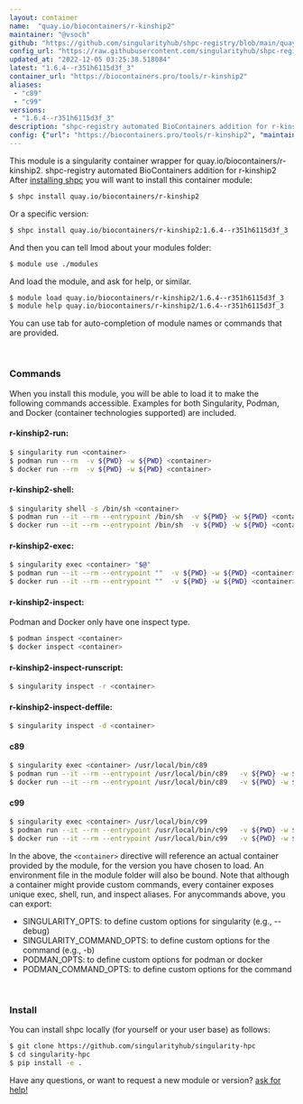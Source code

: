 ```yaml
---
layout: container
name:  "quay.io/biocontainers/r-kinship2"
maintainer: "@vsoch"
github: "https://github.com/singularityhub/shpc-registry/blob/main/quay.io/biocontainers/r-kinship2/container.yaml"
config_url: "https://raw.githubusercontent.com/singularityhub/shpc-registry/main/quay.io/biocontainers/r-kinship2/container.yaml"
updated_at: "2022-12-05 03:25:38.518084"
latest: "1.6.4--r351h6115d3f_3"
container_url: "https://biocontainers.pro/tools/r-kinship2"
aliases:
 - "c89"
 - "c99"
versions:
 - "1.6.4--r351h6115d3f_3"
description: "shpc-registry automated BioContainers addition for r-kinship2"
config: {"url": "https://biocontainers.pro/tools/r-kinship2", "maintainer": "@vsoch", "description": "shpc-registry automated BioContainers addition for r-kinship2", "latest": {"1.6.4--r351h6115d3f_3": "sha256:455e6403dacfcc259ee1a2bd0647d74079ec58f614f25c0c3a739c3f381bd80b"}, "tags": {"1.6.4--r351h6115d3f_3": "sha256:455e6403dacfcc259ee1a2bd0647d74079ec58f614f25c0c3a739c3f381bd80b"}, "docker": "quay.io/biocontainers/r-kinship2", "aliases": {"c89": "/usr/local/bin/c89", "c99": "/usr/local/bin/c99"}}
---
```


This module is a singularity container wrapper for quay.io/biocontainers/r-kinship2.
shpc-registry automated BioContainers addition for r-kinship2
After [installing shpc](#install) you will want to install this container module:


```bash
$ shpc install quay.io/biocontainers/r-kinship2
```

Or a specific version:

```bash
$ shpc install quay.io/biocontainers/r-kinship2:1.6.4--r351h6115d3f_3
```

And then you can tell lmod about your modules folder:

```bash
$ module use ./modules
```

And load the module, and ask for help, or similar.

```bash
$ module load quay.io/biocontainers/r-kinship2/1.6.4--r351h6115d3f_3
$ module help quay.io/biocontainers/r-kinship2/1.6.4--r351h6115d3f_3
```

You can use tab for auto-completion of module names or commands that are provided.

<br>

### Commands

When you install this module, you will be able to load it to make the following commands accessible.
Examples for both Singularity, Podman, and Docker (container technologies supported) are included.

#### r-kinship2-run:

```bash
$ singularity run <container>
$ podman run --rm  -v ${PWD} -w ${PWD} <container>
$ docker run --rm  -v ${PWD} -w ${PWD} <container>
```

#### r-kinship2-shell:

```bash
$ singularity shell -s /bin/sh <container>
$ podman run --it --rm --entrypoint /bin/sh  -v ${PWD} -w ${PWD} <container>
$ docker run --it --rm --entrypoint /bin/sh  -v ${PWD} -w ${PWD} <container>
```

#### r-kinship2-exec:

```bash
$ singularity exec <container> "$@"
$ podman run --it --rm --entrypoint ""  -v ${PWD} -w ${PWD} <container> "$@"
$ docker run --it --rm --entrypoint ""  -v ${PWD} -w ${PWD} <container> "$@"
```

#### r-kinship2-inspect:

Podman and Docker only have one inspect type.

```bash
$ podman inspect <container>
$ docker inspect <container>
```

#### r-kinship2-inspect-runscript:

```bash
$ singularity inspect -r <container>
```

#### r-kinship2-inspect-deffile:

```bash
$ singularity inspect -d <container>
```


#### c89

```bash
$ singularity exec <container> /usr/local/bin/c89
$ podman run --it --rm --entrypoint /usr/local/bin/c89   -v ${PWD} -w ${PWD} <container> -c " $@"
$ docker run --it --rm --entrypoint /usr/local/bin/c89   -v ${PWD} -w ${PWD} <container> -c " $@"
```


#### c99

```bash
$ singularity exec <container> /usr/local/bin/c99
$ podman run --it --rm --entrypoint /usr/local/bin/c99   -v ${PWD} -w ${PWD} <container> -c " $@"
$ docker run --it --rm --entrypoint /usr/local/bin/c99   -v ${PWD} -w ${PWD} <container> -c " $@"
```



In the above, the `<container>` directive will reference an actual container provided
by the module, for the version you have chosen to load. An environment file in the
module folder will also be bound. Note that although a container
might provide custom commands, every container exposes unique exec, shell, run, and
inspect aliases. For anycommands above, you can export:

 - SINGULARITY_OPTS: to define custom options for singularity (e.g., --debug)
 - SINGULARITY_COMMAND_OPTS: to define custom options for the command (e.g., -b)
 - PODMAN_OPTS: to define custom options for podman or docker
 - PODMAN_COMMAND_OPTS: to define custom options for the command

<br>

### Install

You can install shpc locally (for yourself or your user base) as follows:

```bash
$ git clone https://github.com/singularityhub/singularity-hpc
$ cd singularity-hpc
$ pip install -e .
```

Have any questions, or want to request a new module or version? [ask for help!](https://github.com/singularityhub/singularity-hpc/issues)